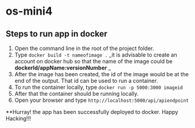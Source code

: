 # os-mini4

## Steps to run app in docker

1. Open the command line in the root of the project folder.
2. Type `docker build -t nameofimage .`
   _it is advisable to create an account on docker hub so that the name of the image could be **dockerId/appName:versionNumber** _
3. After the image has been created, the id of the image would be at the end of the output. That id can be used to run a container.
4. To run the container locally, type `docker run -p 5000:3000 imageid`
5. After that the container should be running locally.
6. Open your browser and type `http://localhost:5000/api/apiendpoint`

\*\*Hurray! the app has been successfully deployed to docker. Happy Hacking!!!
